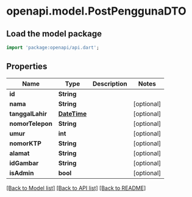 # openapi.model.PostPenggunaDTO

## Load the model package
```dart
import 'package:openapi/api.dart';
```

## Properties
Name | Type | Description | Notes
------------ | ------------- | ------------- | -------------
**id** | **String** |  | 
**nama** | **String** |  | [optional] 
**tanggalLahir** | [**DateTime**](DateTime.md) |  | [optional] 
**nomorTelepon** | **String** |  | [optional] 
**umur** | **int** |  | [optional] 
**nomorKTP** | **String** |  | [optional] 
**alamat** | **String** |  | [optional] 
**idGambar** | **String** |  | [optional] 
**isAdmin** | **bool** |  | [optional] 

[[Back to Model list]](../README.md#documentation-for-models) [[Back to API list]](../README.md#documentation-for-api-endpoints) [[Back to README]](../README.md)


